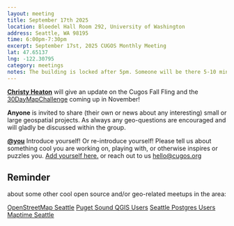 ```yaml
---
layout: meeting
title: September 17th 2025
location: Bloedel Hall Room 292, University of Washington
address: Seattle, WA 98195
time: 6:00pm-7:30pm
excerpt: September 17st, 2025 CUGOS Monthly Meeting
lat: 47.65137
lng: -122.30795
category: meetings
notes: The building is locked after 5pm. Someone will be there 5-10 minutes until 6pm to let us in. If you see nobody around and can't access, call the phone number posted at the door to be let in. We will adjourn to a nearby pub for a happy hour after the meeting!
---
```


**[Christy Heaton](christyheaton.github.io)** will give an update on the Cugos Fall Fling and the [30DayMapChallenge](https://30daymapchallenge.com/) coming up in November!

**Anyone** is invited to share (their own or news about any interesting) small or large geospatial projects. As always any geo-questions are encouraged and will gladly be discussed within the group.

**[@you](http://cugos.org/people/)** Introduce yourself! Or re-introduce yourself! Please tell us about something cool you are working on, playing with, or otherwise inspires or puzzles you. [Add yourself here.](https://github.com/cugos/cugos.github.com/blob/main/meetings/_posts/2025-04-16-cugos_monthly.md) or reach out to us hello@cugos.org

## Reminder

about some other cool open source and/or geo-related meetups in the area:

[OpenStreetMap Seattle](https://www.meetup.com/OpenStreetMap-Seattle/)
[Puget Sound QGIS Users](https://www.meetup.com/Puget-Sound-QGIS-Users-Group/)
[Seattle Postgres Users](https://www.meetup.com/Seattle-Postgres/)
[Maptime Seattle](https://www.meetup.com/MaptimeSEA/)
